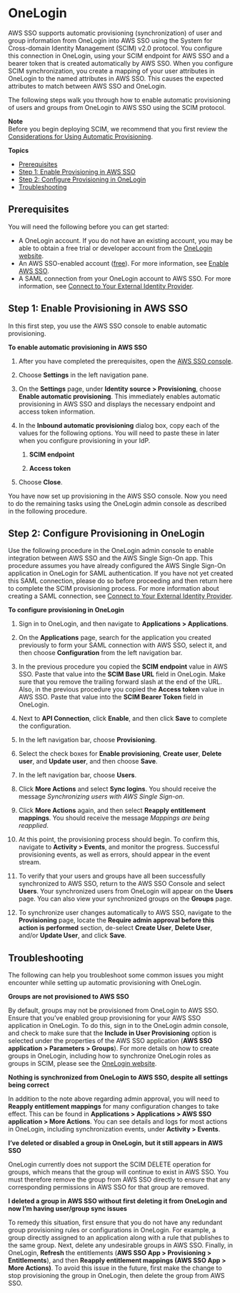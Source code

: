 # OneLogin<a name="onelogin-idp"></a>

AWS SSO supports automatic provisioning \(synchronization\) of user and group information from OneLogin into AWS SSO using the System for Cross\-domain Identity Management \(SCIM\) v2\.0 protocol\. You configure this connection in OneLogin, using your SCIM endpoint for AWS SSO and a bearer token that is created automatically by AWS SSO\. When you configure SCIM synchronization, you create a mapping of your user attributes in OneLogin to the named attributes in AWS SSO\. This causes the expected attributes to match between AWS SSO and OneLogin\. 

The following steps walk you through how to enable automatic provisioning of users and groups from OneLogin to AWS SSO using the SCIM protocol\.

**Note**  
Before you begin deploying SCIM, we recommend that you first review the [Considerations for Using Automatic Provisioning](https://docs.aws.amazon.com/singlesignon/latest/userguide/provision-automatically.html#auto-provisioning-considerations)\.

**Topics**
+ [Prerequisites](#onelogin-prereqs)
+ [Step 1: Enable Provisioning in AWS SSO](#onelogin-step1)
+ [Step 2: Configure Provisioning in OneLogin](#onelogin-step2)
+ [Troubleshooting](#onelogin-troubleshooting)

## Prerequisites<a name="onelogin-prereqs"></a>

You will need the following before you can get started:
+ A OneLogin account\. If you do not have an existing account, you may be able to obtain a free trial or developer account from the [OneLogin website](https://www.onelogin.com/free-trial)\.
+ An AWS SSO\-enabled account \([free](https://aws.amazon.com/single-sign-on/)\)\. For more information, see [Enable AWS SSO](https://docs.aws.amazon.com/singlesignon/latest/userguide/step1.html)\.
+ A SAML connection from your OneLogin account to AWS SSO\. For more information, see [Connect to Your External Identity Provider](manage-your-identity-source-idp.md)\.

## Step 1: Enable Provisioning in AWS SSO<a name="onelogin-step1"></a>

In this first step, you use the AWS SSO console to enable automatic provisioning\.

**To enable automatic provisioning in AWS SSO**

1. After you have completed the prerequisites, open the [AWS SSO console](https://console.aws.amazon.com/singlesignon)\.

1. Choose **Settings** in the left navigation pane\.

1. On the **Settings** page, under **Identity source > Provisioning**, choose **Enable automatic provisioning**\. This immediately enables automatic provisioning in AWS SSO and displays the necessary endpoint and access token information\.

1. In the **Inbound automatic provisioning** dialog box, copy each of the values for the following options\. You will need to paste these in later when you configure provisioning in your IdP\.

   1. **SCIM endpoint**

   1. **Access token**

1. Choose **Close**\.

You have now set up provisioning in the AWS SSO console\. Now you need to do the remaining tasks using the OneLogin admin console as described in the following procedure\.

## Step 2: Configure Provisioning in OneLogin<a name="onelogin-step2"></a>

Use the following procedure in the OneLogin admin console to enable integration between AWS SSO and the AWS Single Sign\-On app\. This procedure assumes you have already configured the AWS Single Sign\-On application in OneLogin for SAML authentication\. If you have not yet created this SAML connection, please do so before proceeding and then return here to complete the SCIM provisioning process\. For more information about creating a SAML connection, see [Connect to Your External Identity Provider](manage-your-identity-source-idp.md)\.

**To configure provisioning in OneLogin**

1. Sign in to OneLogin, and then navigate to **Applications > Applications**\. 

1. On the **Applications** page, search for the application you created previously to form your SAML connection with AWS SSO, select it, and then choose **Configuration** from the left navigation bar\.

1. In the previous procedure you copied the **SCIM endpoint** value in AWS SSO\. Paste that value into the **SCIM Base URL** field in OneLogin\. Make sure that you remove the trailing forward slash at the end of the URL\. Also, in the previous procedure you copied the **Access token** value in AWS SSO\. Paste that value into the **SCIM Bearer Token** field in OneLogin\.

1. Next to **API Connection**, click **Enable**, and then click **Save** to complete the configuration\.

1. In the left navigation bar, choose **Provisioning**\.

1. Select the check boxes for **Enable provisioning**, **Create user**, **Delete user**, and **Update user**, and then choose **Save**\.

1. In the left navigation bar, choose **Users**\.

1. Click **More Actions** and select **Sync logins**\. You should receive the message *Synchronizing users with AWS Single Sign\-on*\.

1. Click **More Actions** again, and then select **Reapply entitlement mappings**\. You should receive the message *Mappings are being reapplied*\.

1. At this point, the provisioning process should begin\. To confirm this, navigate to **Activity > Events**, and monitor the progress\. Successful provisioning events, as well as errors, should appear in the event stream\.

1. To verify that your users and groups have all been successfully synchronized to AWS SSO, return to the AWS SSO Console and select **Users**\. Your synchronized users from OneLogin will appear on the **Users** page\. You can also view your synchronized groups on the **Groups** page\.

1. To synchronize user changes automatically to AWS SSO, navigate to the **Provisioning** page, locate the **Require admin approval before this action is performed** section, de\-select **Create User**, **Delete User**, and/or **Update User**, and click **Save**\.

## Troubleshooting<a name="onelogin-troubleshooting"></a>

The following can help you troubleshoot some common issues you might encounter while setting up automatic provisioning with OneLogin\.

**Groups are not provisioned to AWS SSO**

By default, groups may not be provisioned from OneLogin to AWS SSO\. Ensure that you’ve enabled group provisioning for your AWS SSO application in OneLogin\. To do this, sign in to the OneLogin admin console, and check to make sure that the **Include in User Provisioning** option is selected under the properties of the AWS SSO application \(**AWS SSO application > Parameters > Groups**\)\. For more details on how to create groups in OneLogin, including how to synchronize OneLogin roles as groups in SCIM, please see the [OneLogin website](https://onelogin.service-now.com/support)\.

**Nothing is synchronized from OneLogin to AWS SSO, despite all settings being correct**

In addition to the note above regarding admin approval, you will need to **Reapply entitlement mappings** for many configuration changes to take effect\. This can be found in **Applications > Applications > AWS SSO application > More Actions**\. You can see details and logs for most actions in OneLogin, including synchronization events, under **Activity > Events**\.

**I’ve deleted or disabled a group in OneLogin, but it still appears in AWS SSO**

OneLogin currently does not support the SCIM DELETE operation for groups, which means that the group will continue to exist in AWS SSO\. You must therefore remove the group from AWS SSO directly to ensure that any corresponding permissions in AWS SSO for that group are removed\.

**I deleted a group in AWS SSO without first deleting it from OneLogin and now I’m having user/group sync issues**

To remedy this situation, first ensure that you do not have any redundant group provisioning rules or configurations in OneLogin\. For example, a group directly assigned to an application along with a rule that publishes to the same group\. Next, delete any undesirable groups in AWS SSO\. Finally, in OneLogin, **Refresh** the entitlements \(**AWS SSO App > Provisioning > Entitlements**\), and then **Reapply entitlement mappings \(AWS SSO App > More Actions\)**\. To avoid this issue in the future, first make the change to stop provisioning the group in OneLogin, then delete the group from AWS SSO\.